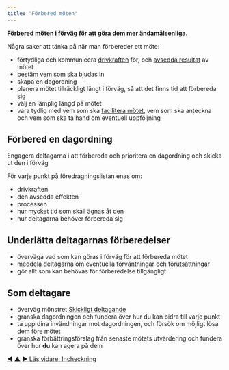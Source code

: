 ```yaml
---
title: "Förbered möten"
---
```



<strong>Förbered möten i förväg för att göra dem mer ändamålsenliga.</strong>

Några saker att tänka på när man förbereder ett möte:

- förtydliga och kommunicera <a href="#" class="tooltip" title="Drivkraft: En persons eller grupps motiv för att agera på en specifik situation.">drivkraften</a> för, och <a href="#" class="tooltip" title="Avsett utfall: Det förväntade utfallet av en överenskommelse, ett projekt, en åtgärd eller strategi.">avsedda resultat</a> av mötet
- bestäm vem som ska bjudas in
- skapa en dagordning
- planera mötet tillräckligt långt i förväg, så att det finns tid att förbereda sig
- välj en lämplig längd på mötet
- vara tydlig med vem som ska [facilitera mötet](facilitate-meetings.html), vem som ska anteckna och vem som ska ta hand om eventuell uppföljning

## Förbered en dagordning

Engagera deltagarna i att förbereda och prioritera en dagordning och skicka ut den i förväg

För varje punkt på föredragningslistan enas om:

- drivkraften
- den avsedda effekten
- processen
- hur mycket tid som skall ägnas åt den
- hur deltagarna behöver förbereda sig

## Underlätta deltagarnas förberedelser

- överväga vad som kan göras i förväg för att förbereda mötet
- meddela deltagarna om eventuella förväntningar och förutsättningar
- gör allt som kan behövas för förberedelse tillgängligt

## Som deltagare

- överväg mönstret [Skickligt deltagande](artful-participation.html)
- granska dagordningen och fundera över hur du kan bidra till varje punkt
- ta upp dina invändningar mot dagordningen, och försök om möjligt lösa dem före mötet
- granska förbättringsförslag från senaste mötets utvärdering och fundera över hur **du** kan agera på dem

<div class="bottom-nav">
<a href="facilitate-meetings.html" title="Tillbaka till: Facilitera möten">◀</a> <a href="meeting-practices.html" title="Upp: Mötestekniker">▲</a> <a href="check-in.html" title="Läs vidare: Incheckning">▶ Läs vidare: Incheckning</a>
</div>


<script type="text/javascript">
Mousetrap.bind('g n', function() {
    window.location.href = 'check-in.html';
    return false;
});
</script>

